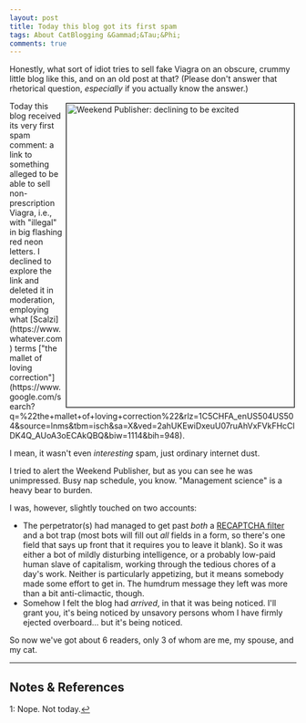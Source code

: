 ```yaml
---
layout: post
title: Today this blog got its first spam
tags: About CatBlogging &Gammad;&Tau;&Phi;
comments: true
---
```


Honestly, what sort of idiot tries to sell fake Viagra on an obscure, crummy little blog
like this, and on an old post at that?  (Please don't answer that rhetorical question,
_especially_ if you actually know the answer.)  

<img src="{{ site.baseurl }}/images/2021-01-25-spam-weekend-publisher-uninterested.jpg" width="400" height="533" alt="Weekend Publisher: declining to be excited" title="Weekend Publisher: declining to be excited" style="float: right; margin: 3px 3px 3px 3px; border: 1px solid #000000;"/>
Today this blog received its very first spam comment: a link to something alleged to be
able to sell non-prescription Viagra, i.e., with "illegal" in big flashing red neon
letters.  I declined to explore the link and deleted it in moderation, employing what 
[Scalzi](https://www.whatever.com) terms 
["the mallet of loving
correction"](https://www.google.com/search?q=%22the+mallet+of+loving+correction%22&rlz=1C5CHFA_enUS504US504&source=lnms&tbm=isch&sa=X&ved=2ahUKEwiDxeuU07ruAhVxFVkFHcClDK4Q_AUoA3oECAkQBQ&biw=1114&bih=948).  

I mean, it wasn't even _interesting_ spam, just ordinary internet dust.  

I tried to alert the Weekend Publisher, but as you can see he was unimpressed.  Busy nap
schedule, you know.  "Management science" is a heavy bear to burden.  

I was, however, slightly touched on two accounts:  
- The perpetrator(s) had managed to get past _both_ a 
  [RECAPTCHA filter](https://en.wikipedia.org/wiki/ReCAPTCHA) and a bot trap (most bots
  will fill out _all_ fields in a form, so there's one field that says up front that it
  requires you to leave it blank).  So it was either a bot of mildly disturbing
  intelligence, or a probably low-paid human slave of capitalism, working through the
  tedious chores of a day's work.  Neither is particularly appetizing, but it means
  somebody made some effort to get in.  The humdrum message they left was more than a bit
  anti-climactic, though.  
- Somehow I felt the blog had _arrived_, in that it was being noticed.  I'll grant you,
  it's being noticed by unsavory persons whom I have firmly ejected overboard&hellip; but
  it's being noticed.  

So now we've got about 6 readers, only 3 of whom are me, my spouse, and my cat.

---

## Notes &amp; References  
<!--
<sup id="fn1a">[[1]](#fn1)</sup>
<a id="fn1">1</a>: [↩](#fn1a)  
-->

<a id="fn1">1</a>: Nope.  Not today.[↩](#fn1a)  
